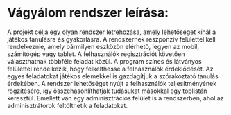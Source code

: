 # Vágyálom rendszer leírása: 

A projekt célja egy olyan rendszer létrehozása, amely lehetőséget kínál a játékos tanulásra és gyakorlásra. A rendszernek reszponzív felülettel kell rendelkeznie, amely bármilyen eszközön elérhető, legyen az mobil, számítógép vagy tablet. A felhasználók regisztrációt követően választhatnak többféle feladat közül. A program színes és látványos felülettel rendelkezik, hogy felkelthesse a felhasználók érdeklődését. Az egyes feladatokat játékos elemekkel is gazdagítjuk a szórakoztató tanulás érdekében. A rendszer lehetőséget nyújt a felhasználók teljesítményének rögzítésére, így összehasonlíthatják tudásukat másokkal egy toplistán keresztül. Emellett van egy adminisztrációs felület is a rendszerben, ahol az adminisztrátorok feltölthetik a feladatokat.
